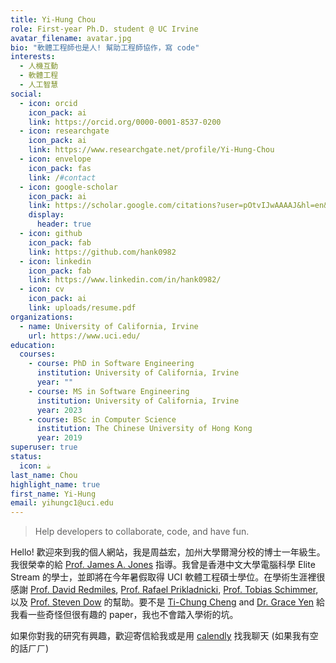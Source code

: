 ```yaml
---
title: Yi-Hung Chou
role: First-year Ph.D. student @ UC Irvine
avatar_filename: avatar.jpg
bio: "軟體工程師也是人! 幫助工程師協作，寫 code"
interests:
  - 人機互動
  - 軟體工程
  - 人工智慧
social:
  - icon: orcid
    icon_pack: ai
    link: https://orcid.org/0000-0001-8537-0200
  - icon: researchgate
    icon_pack: ai
    link: https://www.researchgate.net/profile/Yi-Hung-Chou
  - icon: envelope
    icon_pack: fas
    link: /#contact
  - icon: google-scholar
    icon_pack: ai
    link: https://scholar.google.com/citations?user=pOtvIJwAAAAJ&hl=en&authuser=2
    display:
      header: true
  - icon: github
    icon_pack: fab
    link: https://github.com/hank0982
  - icon: linkedin
    icon_pack: fab
    link: https://www.linkedin.com/in/hank0982/
  - icon: cv
    icon_pack: ai
    link: uploads/resume.pdf
organizations:
  - name: University of California, Irvine
    url: https://www.uci.edu/
education:
  courses:
    - course: PhD in Software Engineering
      institution: University of California, Irvine
      year: ""
    - course: MS in Software Engineering
      institution: University of California, Irvine
      year: 2023
    - course: BSc in Computer Science
      institution: The Chinese University of Hong Kong
      year: 2019
superuser: true
status:
  icon: ☕️
last_name: Chou
highlight_name: true
first_name: Yi-Hung
email: yihungc1@uci.edu
---
```


> Help developers to collaborate, code, and have fun.

Hello! 歡迎來到我的個人網站，我是周益宏，加州大學爾灣分校的博士一年級生。我很榮幸的給 [Prof. James A. Jones](https://jamesajones.com/) 指導。我曾是香港中文大學電腦科學 Elite Stream 的學士，並即將在今年暑假取得 UCI 軟體工程碩士學位。在學術生涯裡很感謝 [Prof. David Redmiles](https://redmiles.ics.uci.edu/), [Prof. Rafael Prikladnicki](https://www.inf.pucrs.br/rafael/), [Prof. Tobias Schimmer](https://www.linkedin.com/in/tobiashildenbrand/), 以及 [Prof. Steven Dow](https://spdow.ucsd.edu/) 的幫助。要不是 [Ti-Chung Cheng](https://tichung.com/about/) and [Dr. Grace Yen](https://gracetfg2.github.io/) 給我看一些奇怪但很有趣的 paper，我也不會踏入學術的坑。

如果你對我的研究有興趣，歡迎寄信給我或是用 [calendly](https://calendly.com/yihungc1/30min) 找我聊天 (如果我有空的話ㄏㄏ)

